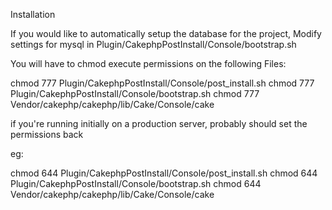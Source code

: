 Installation

If you would like to automatically setup the database for the project,
Modify settings for mysql in Plugin/CakephpPostInstall/Console/bootstrap.sh

You will have to chmod execute permissions on the following Files:

chmod 777 Plugin/CakephpPostInstall/Console/post_install.sh
chmod 777 Plugin/CakephpPostInstall/Console/bootstrap.sh
chmod 777 Vendor/cakephp/cakephp/lib/Cake/Console/cake

if you're running initially on a production server, probably should set
the permissions back

eg:

chmod 644 Plugin/CakephpPostInstall/Console/post_install.sh
chmod 644 Plugin/CakephpPostInstall/Console/bootstrap.sh
chmod 644 Vendor/cakephp/cakephp/lib/Cake/Console/cake